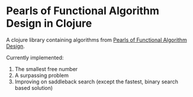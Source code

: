 # Pearls of Functional Algorithm Design in Clojure

A clojure library containing algorithms from [Pearls of Functional Algorithm
Design](https://www.amazon.com/dp/0521513383).

Currently implemented:
1. The smallest free number
2. A surpassing problem
3. Improving on saddleback search (except the fastest, binary search based solution)
